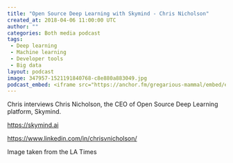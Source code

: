 ```yaml
---
title: "Open Source Deep Learning with Skymind - Chris Nicholson"
created_at: 2018-04-06 11:00:00 UTC
author: ""
categories: Both media podcast
tags:
 - Deep learning
 - Machine learning
 - Developer tools
 - Big data
layout: podcast
image: 347957-1521191840768-c8e880a883049.jpg
podcast_embed: <iframe src="https://anchor.fm/gregarious-mammal/embed/episodes/Open-Source-Deep-Learning-with-Skymind---Chris-Nicholson-e16pir" height="102px" width="400px" frameborder="0" scrolling="no"></iframe>
---
```


Chris interviews Chris Nicholson, the CEO of Open Source Deep Learning platform, Skymind.

<https://skymind.ai>

<https://www.linkedin.com/in/chrisvnicholson/>

Image taken from the LA Times
